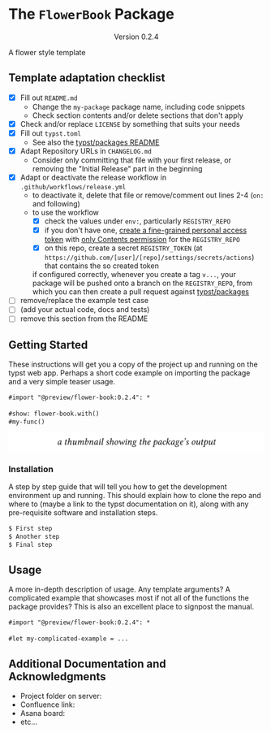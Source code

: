# The `FlowerBook` Package
<div align="center">Version 0.2.4</div>

A flower style template

## Template adaptation checklist

- [X] Fill out `README.md`
  - Change the `my-package` package name, including code snippets
  - Check section contents and/or delete sections that don't apply
- [X] Check and/or replace `LICENSE` by something that suits your needs
- [X] Fill out `typst.toml`
  - See also the [typst/packages README](https://github.com/typst/packages/?tab=readme-ov-file#package-format)
- [X] Adapt Repository URLs in `CHANGELOG.md`
  - Consider only committing that file with your first release, or removing the "Initial Release" part in the beginning
- [X] Adapt or deactivate the release workflow in `.github/workflows/release.yml`
  - to deactivate it, delete that file or remove/comment out lines 2-4 (`on:` and following)
  - to use the workflow
    - [X] check the values under `env:`, particularly `REGISTRY_REPO`
    - [X] if you don't have one, [create a fine-grained personal access token](https://github.com/settings/tokens?type=beta) with [only Contents permission](https://stackoverflow.com/a/75116350/371191) for the `REGISTRY_REPO`
    - [X] on this repo, create a secret `REGISTRY_TOKEN` (at `https://github.com/[user]/[repo]/settings/secrets/actions`) that contains the so created token

    if configured correctly, whenever you create a tag `v...`, your package will be pushed onto a branch on the `REGISTRY_REPO`, from which you can then create a pull request against [typst/packages](https://github.com/typst/packages/)
- [ ] remove/replace the example test case
- [ ] (add your actual code, docs and tests)
- [ ] remove this section from the README

## Getting Started

These instructions will get you a copy of the project up and running on the typst web app. Perhaps a short code example on importing the package and a very simple teaser usage.

```typ
#import "@preview/flower-book:0.2.4": *

#show: flower-book.with()
#my-func()
```

<picture>
  <source media="(prefers-color-scheme: dark)" srcset="./thumbnail-dark.svg">
  <img src="./thumbnail-light.svg">
</picture>

### Installation

A step by step guide that will tell you how to get the development environment up and running. This should explain how to clone the repo and where to (maybe a link to the typst documentation on it), along with any pre-requisite software and installation steps.

```
$ First step
$ Another step
$ Final step
```

## Usage

A more in-depth description of usage. Any template arguments? A complicated example that showcases most if not all of the functions the package provides? This is also an excellent place to signpost the manual.

```typ
#import "@preview/flower-book:0.2.4": *

#let my-complicated-example = ...
```

## Additional Documentation and Acknowledgments

* Project folder on server:
* Confluence link:
* Asana board:
* etc...
